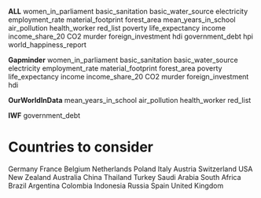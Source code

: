 **ALL**
women_in_parliament
basic_sanitation
basic_water_source
electricity
employment_rate
material_footprint
forest_area
mean_years_in_school
air_pollution
health_worker
red_list
poverty
life_expectancy
income
income_share_20
CO2
murder
foreign_investment
hdi
government_debt
hpi
world_happiness_report

**Gapminder**
women_in_parliament
basic_sanitation
basic_water_source
electricity
employment_rate
material_footprint
forest_area
poverty
life_expectancy
income
income_share_20
CO2
murder
foreign_investment
hdi


**OurWorldInData**
mean_years_in_school
air_pollution
health_worker
red_list

**IWF**
government_debt

# Countries to consider

Germany
France
Belgium
Netherlands
Poland
Italy
Austria
Switzerland
USA
New Zealand
Australia
China
Thailand
Turkey
Saudi Arabia
South Africa
Brazil
Argentina
Colombia
Indonesia
Russia
Spain
United Kingdom


